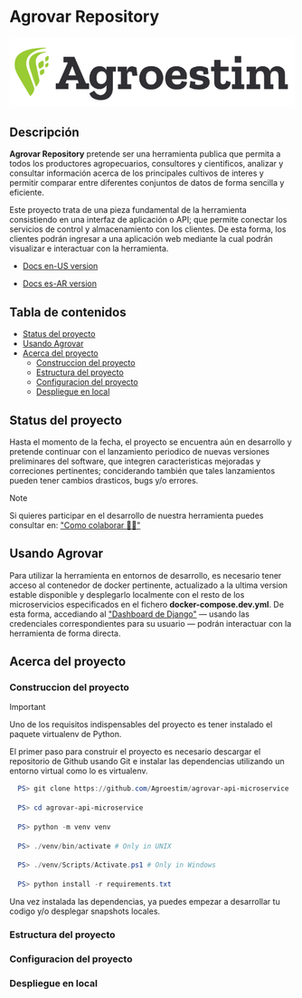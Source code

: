 # Agrovar Repository

![Agroestim Team Asset](/assets/agrovar-brand-product.png "Agroestim Team")

## Descripción

**Agrovar Repository** pretende ser una herramienta publica que permita a todos los productores agropecuarios, consultores y cientificos, analizar y consultar información acerca de los principales cultivos de interes y permitir comparar entre diferentes conjuntos de datos de forma sencilla y eficiente.

Este proyecto trata de una pieza fundamental de la herramienta consistiendo en una interfaz de aplicación o API; que permite conectar los servicios de control y almacenamiento con los clientes. De esta forma, los clientes podrán ingresar a una aplicación web mediante la cual podrán visualizar e interactuar con la herramienta.

- [Docs en-US version](/README_en.md "English markdown version")

- [Docs es-AR version](/README.md "Spanish markdown version")

## Tabla de contenidos

- [Status del proyecto](#status-del-proyecto)
- [Usando Agrovar](#usando-agrovar)
- [Acerca del proyecto](#acerca-del-proyecto)
  - [Construccion del proyecto](#construccion-del-proyecto)
  - [Estructura del proyecto](#estructura-del-proyecto)
  - [Configuracion del proyecto](#configuracion-del-proyecto)
  - [Despliegue en local](#despliegue-en-local)

## Status del proyecto

Hasta el momento de la fecha, el proyecto se encuentra aún en desarrollo y pretende continuar con el lanzamiento periodico de nuevas versiones preliminares del software, que integren caracteristicas mejoradas y correciones pertinentes; conciderando también que tales lanzamientos pueden tener cambios drasticos, bugs y/o errores.

> [!NOTE]
> Si quieres participar en el desarrollo de nuestra herramienta puedes consultar en: ["Como colaborar 🧑‍💻"](https://github.com/Agroestim/agrovar-api-microservice "TODO")

## Usando Agrovar

Para utilizar la herramienta en entornos de desarrollo, es necesario tener acceso al contenedor de docker pertinente, actualizado a la ultima version estable disponible y desplegarlo localmente con el resto de los microservicios especificados en el fichero **docker-compose.dev.yml**. De esta forma, accediando al ["Dashboard de Django"](https://localhost/admin) — usando las credenciales correspondientes para su usuario — podrán interactuar con la herramienta de forma directa.

## Acerca del proyecto

### Construccion del proyecto

> [!IMPORTANT]
> Uno de los requisitos indispensables del proyecto es tener instalado el paquete virtualenv de Python.

El primer paso para construir el proyecto es necesario descargar el repositorio de Github usando Git e instalar las dependencias utilizando un entorno virtual como lo es virtualenv.

```powershell
  PS> git clone https://github.com/Agroestim/agrovar-api-microservice

  PS> cd agrovar-api-microservice

  PS> python -m venv venv

  PS> ./venv/bin/activate # Only in UNIX

  PS> ./venv/Scripts/Activate.ps1 # Only in Windows

  PS> python install -r requirements.txt
```

Una vez instalada las dependencias, ya puedes empezar a desarrollar tu codigo y/o desplegar snapshots locales.

### Estructura del proyecto

<!-- NOTE: Completar el titulo "Estructura del proyecto" -->

### Configuracion del proyecto

<!-- NOTE: Completar el titulo "Configurar proyecto" -->

### Despliegue en local

<!-- NOTE: Completar el titulo "Despliegue local" -->
